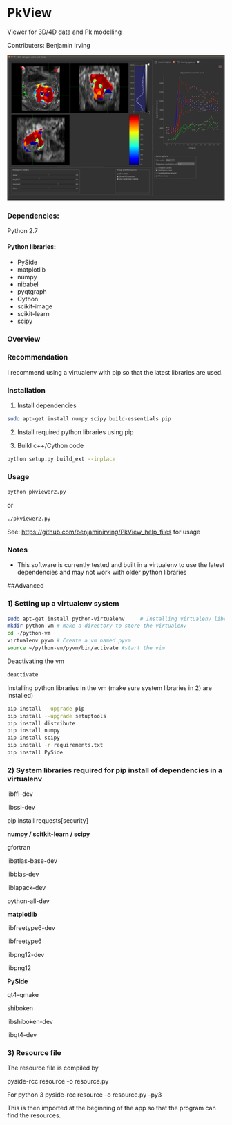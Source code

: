 PkView
======
Viewer for 3D/4D data and Pk modelling

Contributers:
Benjamin Irving

![alt text](images/Screenshot1.png "Screenshot")


### Dependencies:
Python 2.7

#### Python libraries:

- PySide
- matplotlib
- numpy 
- nibabel
- pyqtgraph
- Cython
- scikit-image
- scikit-learn
- scipy

### Overview

### Recommendation
I recommend using a virtualenv with pip so that the latest libraries are used. 

### Installation

1) Install dependencies
```bash
sudo apt-get install numpy scipy build-essentials pip
```

2) Install required python libraries using pip

3) Build c++/Cython code
```bash
python setup.py build_ext --inplace
```

### Usage

``` bash
python pkviewer2.py
```
or

``` bash
./pkviewer2.py
```

See:
https://github.com/benjaminirving/PkView_help_files
for usage

### Notes
- This software is currently tested and built in a virtualenv to use the latest dependencies and may not work with older python libraries

##Advanced
### 1) Setting up a virtualenv system

```bash
sudo apt-get install python-virtualenv     # Installing virtualenv library
mkdir python-vm # make a directory to store the virtualenv
cd ~/python-vm
virtualenv pyvm # Create a vm named pyvm
source ~/python-vm/pyvm/bin/activate #start the vim
```

Deactivating the vm

```bash
deactivate
```

Installing python libraries in the vm (make sure system libraries in 2) are installed)
```bash
pip install --upgrade pip
pip install --upgrade setuptools
pip install distribute
pip install numpy
pip install scipy
pip install -r requirements.txt
pip install PySide
```

### 2) System libraries required for pip install of dependencies in a virtualenv

libffi-dev

libssl-dev

pip install requests[security]

**numpy / scitkit-learn / scipy**

gfortran

libatlas-base-dev

libblas-dev

liblapack-dev

python-all-dev

**matplotlib**

libfreetype6-dev

libfreetype6

libpng12-dev

libpng12


**PySide**

qt4-qmake

shiboken

libshiboken-dev

libqt4-dev


### 3) Resource file

The resource file is compiled by

pyside-rcc resource -o resource.py

For python 3
pyside-rcc resource -o resource.py -py3

This is then imported at the beginning of the app so that the program can find the resources. 

